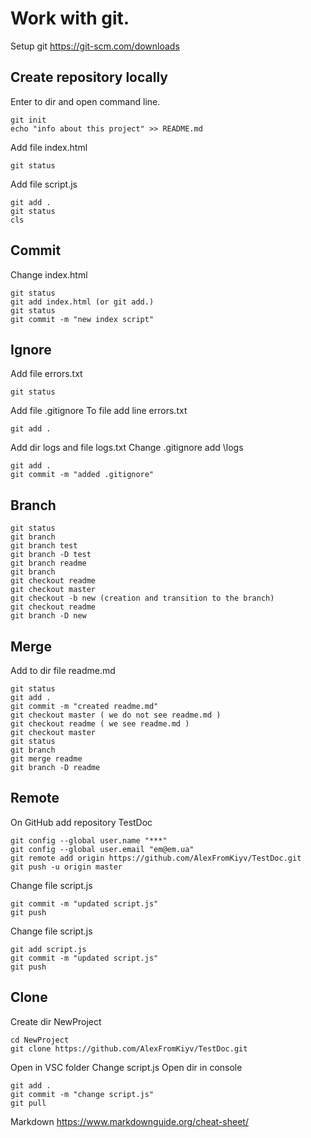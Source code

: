 # Work with git.

Setup git https://git-scm.com/downloads

## Create repository locally

Enter to dir and open command line.
```
git init
echo "info about this project" >> README.md
```
Add file index.html
```
git status
```
Add file script.js
```
git add .
git status
cls
```
## Commit

Change index.html
```
git status
git add index.html (or git add.)
git status
git commit -m "new index script"
```
## Ignore

Add file errors.txt
```
git status
```
Add file .gitignore
To file add line errors.txt
```
git add .
```
Add dir logs and file logs.txt
Change .gitignore add \logs
```
git add .
git commit -m "added .gitignore"
```

## Branch

```
git status
git branch
git branch test
git branch -D test
git branch readme
git branch
git checkout readme
git checkout master
git checkout -b new (creation and transition to the branch)
git checkout readme
git branch -D new
```
## Merge

Add to dir file readme.md
```
git status
git add .
git commit -m "created readme.md"
git checkout master ( we do not see readme.md )
git checkout readme ( we see readme.md ) 
git checkout master
git status
git branch
git merge readme
git branch -D readme
```

## Remote

On GitHub add repository TestDoc
```
git config --global user.name "***"
git config --global user.email "em@em.ua"
git remote add origin https://github.com/AlexFromKiyv/TestDoc.git
git push -u origin master
```
Change file script.js
```
git commit -m "updated script.js"
git push
```
Change file script.js
```
git add script.js
git commit -m "updated script.js"
git push
```

## Clone

Create dir NewProject
```
cd NewProject
git clone https://github.com/AlexFromKiyv/TestDoc.git
```
Open in VSC folder
Change script.js
Open dir in console
```
git add .
git commit -m "change script.js"
git pull
```

Markdown https://www.markdownguide.org/cheat-sheet/


